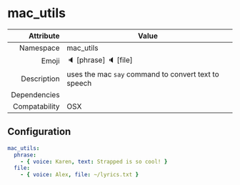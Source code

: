 # mac_utils

| Attribute     | Value |
|--------------:|----|
| Namespace     | mac_utils |
| Emoji         | 🔈 [phrase] 🔈 [file]  |
| Description   | uses the mac `say` command to convert text to speech |
| Dependencies  |   |
| Compatability | OSX  |

## Configuration

```yml
mac_utils:
  phrase:
    - { voice: Karen, text: Strapped is so cool! }
  file:
    - { voice: Alex, file: ~/lyrics.txt }
```
